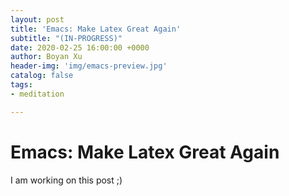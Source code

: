 ```yaml
---
layout: post
title: 'Emacs: Make Latex Great Again'
subtitle: "(IN-PROGRESS)"
date: 2020-02-25 16:00:00 +0000
author: Boyan Xu
header-img: 'img/emacs-preview.jpg'
catalog: false
tags:
- meditation

---
```

# Emacs: Make Latex Great Again

I am working on this post  ;)